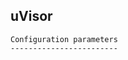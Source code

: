 <h2 id="configuration-uvisor">uVisor</h2>

```
Configuration parameters
------------------------

```
